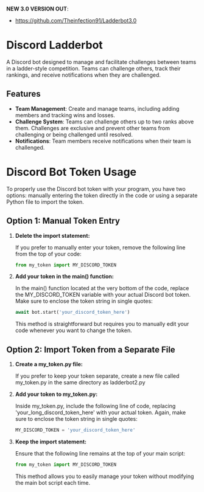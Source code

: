 **NEW 3.0 VERSION OUT**:
- https://github.com/Theinfection91/Ladderbot3.0

# Discord Ladderbot

A Discord bot designed to manage and facilitate challenges between teams in a ladder-style competition. Teams can challenge others, track their rankings, and receive notifications when they are challenged.

## Features

- **Team Management**: Create and manage teams, including adding members and tracking wins and losses.
- **Challenge System**: Teams can challenge others up to two ranks above them. Challenges are exclusive and prevent other teams from challenging or being challenged until resolved.
- **Notifications**: Team members receive notifications when their team is challenged.

# Discord Bot Token Usage

To properly use the Discord bot token with your program, you have two options: manually entering the token directly in the code or using a separate Python file to import the token.

## Option 1: Manual Token Entry

1. **Delete the import statement:**

   If you prefer to manually enter your token, remove the following line from the top of your code:
   
   ```python
   from my_token import MY_DISCORD_TOKEN

2. **Add your token in the main() function:**

   In the main() function located at the very bottom of the code, replace the MY_DISCORD_TOKEN variable with your actual Discord bot token. Make sure to enclose the token string in single quotes:

   ```python
   await bot.start('your_discord_token_here')
   ```
   This method is straightforward but requires you to manually edit your code whenever you want to change the token.

## Option 2: Import Token from a Separate File

1. **Create a my_token.py file:**

   If you prefer to keep your token separate, create a new file called my_token.py in the same directory as ladderbot2.py

2. **Add your token to my_token.py:**

   Inside my_token.py, include the following line of code, replacing 'your_long_discord_token_here' with your actual token. Again, make sure to enclose the token string in single quotes:

   ```python
   MY_DISCORD_TOKEN = 'your_discord_token_here'
   ```

3. **Keep the import statement:**

   Ensure that the following line remains at the top of your main script:

   ```python
   from my_token import MY_DISCORD_TOKEN
   ```
   
   This method allows you to easily manage your token without modifying the main bot script each time.
